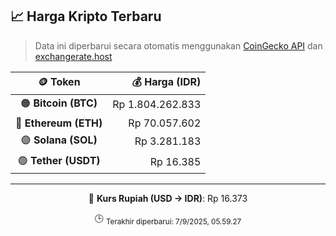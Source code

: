 

<!-- HARGA_KRIPTO -->
## 📈 Harga Kripto Terbaru

> Data ini diperbarui secara otomatis menggunakan [CoinGecko API](https://www.coingecko.com/) dan [exchangerate.host](https://exchangerate.host/)

<div align="center">

| 🪙 Token | 💰 Harga (IDR) |
|:------:|---------------:|
| 🟠 **Bitcoin (BTC)**   | Rp 1.804.262.833 |
| 🔵 **Ethereum (ETH)**  | Rp 70.057.602 |
| 🟣 **Solana (SOL)**    | Rp 3.281.183 |
| 🟢 **Tether (USDT)**   | Rp 16.385 |

---

💱 **Kurs Rupiah (USD → IDR)**: Rp 16.373

🕒 <sub>Terakhir diperbarui: 7/9/2025, 05.59.27</sub>

</div>
<!-- /HARGA_KRIPTO -->